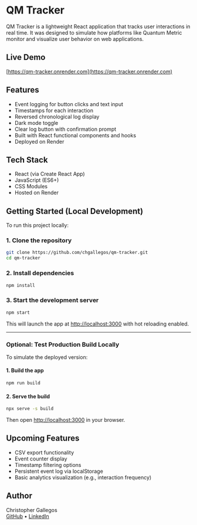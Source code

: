 # QM Tracker

QM Tracker is a lightweight React application that tracks user interactions in real time. It was designed to simulate how platforms like Quantum Metric monitor and visualize user behavior on web applications.

## Live Demo

[https://qm-tracker.onrender.com](https://qm-tracker.onrender.com)

## Features

- Event logging for button clicks and text input
- Timestamps for each interaction
- Reversed chronological log display
- Dark mode toggle
- Clear log button with confirmation prompt
- Built with React functional components and hooks
- Deployed on Render

## Tech Stack

- React (via Create React App)
- JavaScript (ES6+)
- CSS Modules
- Hosted on Render

## Getting Started (Local Development)

To run this project locally:

### 1. Clone the repository

```bash
git clone https://github.com/chgallegos/qm-tracker.git
cd qm-tracker
```

### 2. Install dependencies

```bash
npm install
```

### 3. Start the development server

```bash
npm start
```

This will launch the app at [http://localhost:3000](http://localhost:3000) with hot reloading enabled.

---

### Optional: Test Production Build Locally

To simulate the deployed version:

#### 1. Build the app

```bash
npm run build
```

#### 2. Serve the build

```bash
npx serve -s build
```

Then open [http://localhost:3000](http://localhost:3000) in your browser.

## Upcoming Features

- CSV export functionality
- Event counter display
- Timestamp filtering options
- Persistent event log via localStorage
- Basic analytics visualization (e.g., interaction frequency)

## Author

Christopher Gallegos  
[GitHub](https://github.com/chgallegos) • [LinkedIn](https://www.linkedin.com/in/christopher-gallegos-91231363/)